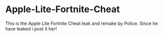 # Apple-Lite-Fortnite-Cheat
This is the Apple Lite Fortnite Cheat leak and remake by Police. Since he have leaked i post it her!


